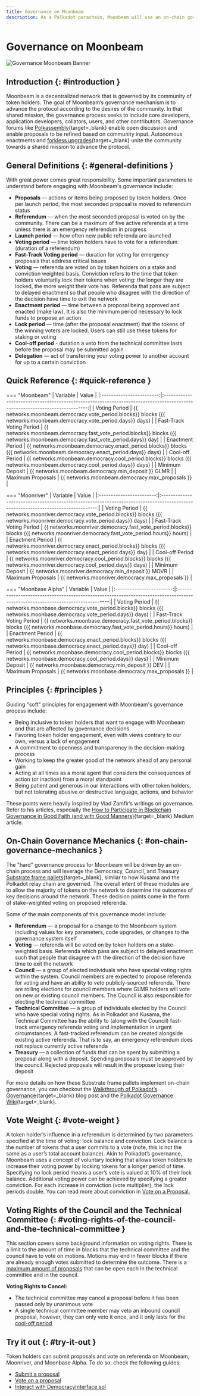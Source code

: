 ```yaml
---
title: Governance on Moonbeam
description: As a Polkadot parachain, Moonbeam will use an on-chain governance system, allowing for a stake-weighted vote on public referenda.
---
```


# Governance on Moonbeam

![Governance Moonbeam Banner](/images/learn/features/governance/governance-overview-banner.png)

## Introduction {: #introduction } 

Moonbeam is a decentralized network that is governed by its community of token holders. The goal of Moonbeam’s governance mechanism is to advance the protocol according to the desires of the community. In that shared mission, the governance process seeks to include core developers, application developers, collators, users, and other contributors. Governance forums like [Polkassembly](https://moonbeam.polkassembly.network/){target=_blank} enable open discussion and enable proposals to be refined based on community input. Autonomous enactments and [forkless upgrades](https://wiki.polkadot.network/docs/learn-runtime-upgrades#forkless-upgrades/){target=_blank} unite the community towards a shared mission to advance the protocol.

## General Definitions {: #general-definitions } 

With great power comes great responsibility. Some important parameters to understand before engaging with Moonbeam's governance include:

 - **Proposals** — actions or items being proposed by token holders. Once per launch period, the most seconded proposal is moved to referendum status
 - **Referendum** — when the most seconded proposal is voted on by the community. There can be a maximum of five active referenda at a time unless there is an emergency referendum in progress
 - **Launch period** — how often new public referenda are launched
 - **Voting period** — time token holders have to vote for a referendum (duration of a referendum)
 - **Fast-Track Voting period** — duration for voting for emergency proposals that address critical issues
- **Voting** — referenda are voted on by token holders on a stake and conviction weighted basis. Conviction refers to the time that token holders voluntarily lock their tokens when voting: the longer they are locked, the more weight their vote has. Referenda that pass are subject to delayed enactment so that people who disagree with the direction of the decision have time to exit the network
 - **Enactment period** — time between a proposal being approved and enacted (make law). It is also the minimum period necessary to lock funds to propose an action
 - **Lock period** — time (after the proposal enactment) that the tokens of the winning voters are locked. Users can still use these tokens for staking or voting
 - **Cool-off period** - duration a veto from the technical committee lasts before the proposal may be submitted again
 - **Delegation** — act of transferring your voting power to another account for up to a certain conviction

## Quick Reference {: #quick-reference }

=== "Moonbeam"
    |         Variable         |                                                            Value                                                             |
    |:------------------------:|:----------------------------------------------------------------------------------------------------------------------------:|
    |      Voting Period       |     {{ networks.moonbeam.democracy.vote_period.blocks}} blocks ({{ networks.moonbeam.democracy.vote_period.days}} days)      |
    | Fast-Track Voting Period | {{ networks.moonbeam.democracy.fast_vote_period.blocks}} blocks ({{ networks.moonbeam.democracy.fast_vote_period.days}} day) |
    |     Enactment Period     |    {{ networks.moonbeam.democracy.enact_period.blocks}} blocks ({{ networks.moonbeam.democracy.enact_period.days}} days)     |
    |     Cool-off Period      |     {{ networks.moonbeam.democracy.cool_period.blocks}} blocks ({{ networks.moonbeam.democracy.cool_period.days}} days)      |
    |     Minimum Deposit      |                                      {{ networks.moonbeam.democracy.min_deposit }} GLMR                                      |
    |    Maximum Proposals     |                                       {{ networks.moonbeam.democracy.max_proposals }}                                        |

=== "Moonriver"
    |         Variable         |                                                               Value                                                               |
    |:------------------------:|:---------------------------------------------------------------------------------------------------------------------------------:|
    |      Voting Period       |       {{ networks.moonriver.democracy.vote_period.blocks}} blocks ({{ networks.moonriver.democracy.vote_period.days}} days)       |
    | Fast-Track Voting Period | {{ networks.moonriver.democracy.fast_vote_period.blocks}} blocks ({{ networks.moonriver.democracy.fast_vote_period.hours}} hours) |
    |     Enactment Period     |      {{ networks.moonriver.democracy.enact_period.blocks}} blocks ({{ networks.moonriver.democracy.enact_period.days}} day)       |
    |     Cool-off Period      |       {{ networks.moonriver.democracy.cool_period.blocks}} blocks ({{ networks.moonriver.democracy.cool_period.days}} days)       |
    |     Minimum Deposit      |                                        {{ networks.moonriver.democracy.min_deposit }} MOVR                                        |
    |    Maximum Proposals     |                                         {{ networks.moonriver.democracy.max_proposals }}                                          |

=== "Moonbase Alpha"
    |         Variable         |                                                              Value                                                              |
    |:------------------------:|:-------------------------------------------------------------------------------------------------------------------------------:|
    |      Voting Period       |       {{ networks.moonbase.democracy.vote_period.blocks}} blocks ({{ networks.moonbase.democracy.vote_period.days}} days)       |
    | Fast-Track Voting Period | {{ networks.moonbase.democracy.fast_vote_period.blocks}} blocks ({{ networks.moonbase.democracy.fast_vote_period.hours}} hours) |
    |     Enactment Period     |      {{ networks.moonbase.democracy.enact_period.blocks}} blocks ({{ networks.moonbase.democracy.enact_period.days}} day)       |
    |     Cool-off Period      |       {{ networks.moonbase.democracy.cool_period.blocks}} blocks ({{ networks.moonbase.democracy.cool_period.days}} days)       |
    |     Minimum Deposit      |                                        {{ networks.moonbase.democracy.min_deposit }} DEV                                        |
    |    Maximum Proposals     |                                         {{ networks.moonbase.democracy.max_proposals }}                                         |

## Principles {: #principles } 

Guiding "soft" principles for engagement with Moonbeam's governance process include:

 - Being inclusive to token holders that want to engage with Moonbeam and that are affected by governance decisions
 - Favoring token holder engagement, even with views contrary to our own, versus a lack of engagement
 - A commitment to openness and transparency in the decision-making process
 - Working to keep the greater good of the network ahead of any personal gain  
 - Acting at all times as a moral agent that considers the consequences of action (or inaction) from a moral standpoint
 - Being patient and generous in our interactions with other token holders, but not tolerating abusive or destructive language, actions, and behavior

These points were heavily inspired by Vlad Zamfir’s writings on governance. Refer to his articles, especially the [How to Participate in Blockchain Governance in Good Faith (and with Good Manners)](https://medium.com/@Vlad_Zamfir/how-to-participate-in-blockchain-governance-in-good-faith-and-with-good-manners-bd4e16846434){target=_blank} Medium article.

## On-Chain Governance Mechanics {: #on-chain-governance-mechanics } 

The "hard" governance process for Moonbeam will be driven by an on-chain process and will leverage the Democracy, Council, and Treasury [Substrate frame pallets](/learn/platform/glossary/#substrate-frame-pallets){target=_blank}, similar to how Kusama and the Polkadot relay chain are governed. The overall intent of these modules are to allow the majority of tokens on the network to determine the outcomes of key decisions around the network. These decision points come in the form of stake-weighted voting on proposed referenda.

Some of the main components of this governance model include:

 - **Referendum** — a proposal for a change to the Moonbeam system including values for key parameters, code upgrades, or changes to the governance system itself
 - **Voting** — referenda will be voted on by token holders on a stake-weighted basis. Referenda which pass are subject to delayed enactment such that people that disagree with the direction of the decision have time to exit the network
 - **Council** — a group of elected individuals who have special voting rights within the system. Council members are expected to propose referenda for voting and have an ability to veto publicly-sourced referenda. There are rolling elections for council members where GLMR holders will vote on new or existing council members. The Council is also responsible for electing the technical committee
 - **Technical Committee** — a group of individuals elected by the Council who have special voting rights. As in Polkadot and Kusama, the Technical Committee has the ability to (along with the Council) fast-track emergency referenda voting and implementation in urgent circumstances. A fast-tracked referendum can be created alongside existing active referenda. That is to say, an emergency referendum does not replace currently active referenda
 - **Treasury** — a collection of funds that can be spent by submitting a proposal along with a deposit. Spending proposals must be approved by the council. Rejected proposals will result in the proposer losing their deposit

For more details on how these Substrate frame pallets implement on-chain governance, you can checkout the [Walkthrough of Polkadot’s Governance](https://polkadot.network/a-walkthrough-of-polkadots-governance/){target=_blank} blog post and the [Polkadot Governance Wiki](https://wiki.polkadot.network/docs/learn-governance){target=_blank}.

## Vote Weight {: #vote-weight }

A token holder’s influence in a referendum is determined by two parameters specified at the time of voting: lock balance and conviction. Lock balance is the number of tokens that a user commits to a vote (note, this is not the same as a user’s total account balance). Akin to Polkadot’s governance, Moonbeam uses a concept of voluntary locking that allows token holders to increase their voting power by locking tokens for a longer period of time. Specifying no lock period means a user’s vote is valued at 10% of their lock balance. Additional voting power can be achieved by specifying a greater conviction. For each increase in conviction (vote multiplier), the lock periods double. You can read more about conviction in [Vote on a Proposal.](/tokens/governance/voting/#how-to-vote)

## Voting Rights of the Council and the Technical Committee {: #voting-rights-of-the-council-and-the-technical-committee } 

This section covers some background information on voting rights. There is a limit to the amount of time in blocks that the technical committee and the council have to vote on motions. Motions may end in fewer blocks if there are already enough votes submitted to determine the outcome. There is a [maximum amount of proposals](#quick-reference) that can be open each in the technical committee and in the council.

**Voting Rights to Cancel:**

 - The technical committee may cancel a proposal before it has been passed only by unanimous vote
 - A single technical committee member may veto an inbound council proposal, however, they can only veto it once, and it only lasts for the [cool-off period](#quick-reference)

## Try it out {: #try-it-out } 

Token holders can submit proposals and vote on referenda on Moonbeam, Moonriver, and Moonbase Alpha. To do so, check the following guides:

 - [Submit a proposal](/tokens/governance/proposals/)
 - [Vote on a proposal](/tokens/governance/voting/)
 - [Interact with DemocracyInterface.sol](/builders/tools/precompiles/democracy/)
